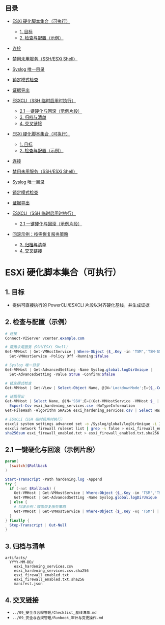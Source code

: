 ## 目录

- [ESXi 硬化脚本集合（可执行）](#esxi-硬化脚本集合可执行)
  - [1. 目标](#1-目标)
  - [2. 检查与配置（示例）](#2-检查与配置示例)
- [连接](#连接)
- [禁用未用服务（SSH/ESXi Shell）](#禁用未用服务sshesxi-shell)
- [Syslog 唯一目录](#syslog-唯一目录)
- [锁定模式检查](#锁定模式检查)
- [证据导出](#证据导出)
- [ESXCLI（SSH 临时启用时执行）](#esxclissh-临时启用时执行)
  - [2.1 一键硬化与回滚（示例片段）](#21-一键硬化与回滚示例片段)
  - [3. 归档与清单](#3-归档与清单)
  - [4. 交叉链接](#4-交叉链接)

- [ESXi 硬化脚本集合（可执行）](#esxi-硬化脚本集合可执行)
  - [1. 目标](#1-目标)
  - [2. 检查与配置（示例）](#2-检查与配置示例)
- [连接](#连接)
- [禁用未用服务（SSH/ESXi Shell）](#禁用未用服务sshesxi-shell)
- [Syslog 唯一目录](#syslog-唯一目录)
- [锁定模式检查](#锁定模式检查)
- [证据导出](#证据导出)
- [ESXCLI（SSH 临时启用时执行）](#esxclissh-临时启用时执行)
  - [2.1 一键硬化与回滚（示例片段）](#21-一键硬化与回滚示例片段)
- [回滚示例：按需恢复服务策略](#回滚示例按需恢复服务策略)
  - [3. 归档与清单](#3-归档与清单)
  - [4. 交叉链接](#4-交叉链接)


# ESXi 硬化脚本集合（可执行）

## 1. 目标

- 提供可直接执行的 PowerCLI/ESXCLI 片段以对齐硬化基线，并生成证据

## 2. 检查与配置（示例）

```powershell
# 连接
Connect-VIServer vcenter.example.com

# 禁用未用服务（SSH/ESXi Shell）
Get-VMHost | Get-VMHostService | Where-Object {$_.Key -in 'TSM','TSM-SSH'} |
  Set-VMHostService -Policy Off -Running:$false

# Syslog 唯一目录
Get-VMHost | Get-AdvancedSetting -Name Syslog.global.logDirUnique |
  Set-AdvancedSetting -Value $true -Confirm:$false

# 锁定模式检查
Get-VMHost | Get-View | Select-Object Name, @{N='LockdownMode';E={$_.Config.LockdownMode}}

# 证据导出
Get-VMHost | Select Name, @{N='SSH';E={(Get-VMHostService -VMHost $_ | Where-Object {$_.Key -eq 'TSM-SSH'}).Running}} |
  Export-Csv esxi_hardening_services.csv -NoTypeInformation
Get-FileHash -Algorithm SHA256 esxi_hardening_services.csv | Select Hash | Set-Content esxi_hardening_services.csv.sha256
```

```bash
# ESXCLI（SSH 临时启用时执行）
esxcli system settings advanced set -o /Syslog/global/logDirUnique -i 1
esxcli network firewall ruleset list | grep -v false > esxi_firewall_enabled.txt
sha256sum esxi_firewall_enabled.txt > esxi_firewall_enabled.txt.sha256
```

## 2.1 一键硬化与回滚（示例片段）

```powershell
param(
  [switch]$Rollback
)

Start-Transcript -Path hardening.log -Append
try {
  if (-not $Rollback) {
    Get-VMHost | Get-VMHostService | Where-Object {$_.Key -in 'TSM','TSM-SSH'} | Set-VMHostService -Policy Off -Running:$false
    Get-VMHost | Get-AdvancedSetting -Name Syslog.global.logDirUnique | Set-AdvancedSetting -Value $true -Confirm:$false
  } else {
    # 回滚示例：按需恢复服务策略
    Get-VMHost | Get-VMHostService | Where-Object {$_.Key -eq 'TSM'} | Set-VMHostService -Policy On -Running:$false
  }
} finally {
  Stop-Transcript | Out-Null
}
```

## 3. 归档与清单

```text
artifacts/
  YYYY-MM-DD/
    esxi_hardening_services.csv
    esxi_hardening_services.csv.sha256
    esxi_firewall_enabled.txt
    esxi_firewall_enabled.txt.sha256
    manifest.json
```

## 4. 交叉链接

- `../09_安全与合规管理/Checklist_基线清单.md`
- `../09_安全与合规管理/Runbook_审计与变更操作.md`
